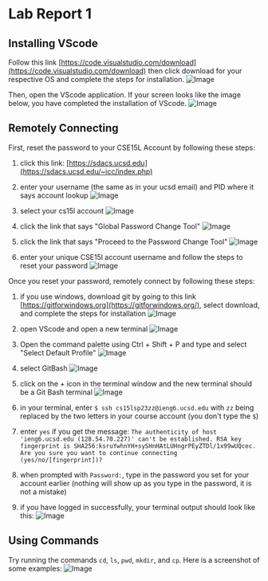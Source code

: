 # **Lab Report 1**
## Installing VScode
Follow this link [https://code.visualstudio.com/download](https://code.visualstudio.com/download) then click download for your respective OS and complete the steps for installation.
![Image](Screenshot%202023-04-10%20161413.png)


Then, open the VScode application. If your screen looks like the image below, you have completed the installation of VScode.
![Image](https://github.com/nicshrly/cse15l-lab-reports/blob/main/Screenshot%202023-04-10%20161913.png)


## Remotely Connecting
First, reset the password to your CSE15L Account by following these steps:
1. click this link: [https://sdacs.ucsd.edu](https://sdacs.ucsd.edu/~icc/index.php)
2. enter your username (the same as in your ucsd email) and PID where it says account lookup
![Image](https://github.com/nicshrly/cse15l-lab-reports/blob/main/Screenshot%202023-04-10%20164019.png)


3. select your cs15l account
![Image](https://github.com/nicshrly/cse15l-lab-reports/blob/main/Screenshot%202023-04-10%20182259.png)


4. click the link that says "Global Password Change Tool"
![Image](https://github.com/nicshrly/cse15l-lab-reports/blob/main/Screenshot%202023-04-10%20182522.png)


5. click the link that says "Proceed to the Password Change Tool"
![Image](https://github.com/nicshrly/cse15l-lab-reports/blob/main/Screenshot%202023-04-10%20182742.png)


6. enter your unique CSE15l account username and follow the steps to reset your password
![Image](https://github.com/nicshrly/cse15l-lab-reports/blob/main/Screenshot%202023-04-10%20182940.png) 


Once you reset your password, remotely connect by following these steps:
1. if you use windows, download git by going to this link [https://gitforwindows.org](https://gitforwindows.org/), select download, and complete the steps for installation
![Image](https://github.com/nicshrly/cse15l-lab-reports/blob/main/Screenshot%202023-04-10%20185256.png)


2. open VScode and open a new terminal
![Image](https://github.com/nicshrly/cse15l-lab-reports/blob/main/Screenshot%202023-04-10%20185717.png)


3. Open the command palette using Ctrl + Shift + P and type and select "Select Default Profile"
![Image](https://github.com/nicshrly/cse15l-lab-reports/blob/main/Screenshot%202023-04-10%20185917.png)


4. select GitBash
![Image](https://github.com/nicshrly/cse15l-lab-reports/blob/main/Screenshot%202023-04-10%20190140.png)


5. click on the + icon in the terminal window and the new terminal should be a Git Bash terminal
![Image](https://github.com/nicshrly/cse15l-lab-reports/blob/main/Screenshot%202023-04-10%20190223.png)

6. in your terminal, enter `$ ssh cs15lsp23zz@ieng6.ucsd.edu` with `zz` being replaced by the two letters in your course account (you don't type the `$`)

7. enter `yes` if you get the message:
`The authenticity of host 'ieng6.ucsd.edu (128.54.70.227)' can't be established. RSA key fingerprint is SHA256:ksruYwhnYH+sySHnHAtLUHngrPEyZTDl/1x99wUQcec.
Are you sure you want to continue connecting (yes/no/[fingerprint])?`


8. when prompted with `Password:`, type in the password you set for your account earlier (nothing will show up as you type in the password, it is not a mistake)


10. if you have logged in successfully, your terminal output should look like this:
![Image](https://github.com/nicshrly/cse15l-lab-reports/blob/main/Screenshot%202023-04-10%20192841.png)

## Using Commands
Try running the commands `cd`, `ls`, `pwd`, `mkdir`, and `cp`.
Here is a screenshot of some examples:
![Image](https://github.com/nicshrly/cse15l-lab-reports/blob/main/Screenshot%202023-04-10%20194004.png)
